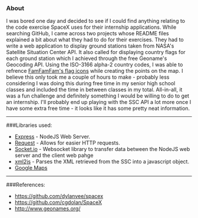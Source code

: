 ### About
I was bored one day and decided to see if I could find anything relating to the code exercise SpaceX uses for their internship applications. While searching GitHub, I came across two projects whose README files explained a bit about what they had to do for their exercises. They had to write a web application to display ground stations taken from NASA's Satellite Situation Center API. It also called for displaying country flags for each ground station which I achieved through the free Geoname's Geocoding API. Using the ISO-3166 alpha-2 country codes, I was able to refrence [FamFamFam's flag icons](http://www.famfamfam.com/lab/icons/flags/) while creating the points on the map. I believe this only took me a couple of hours to make - probably less considering I was doing this during free time in my senior high school classes and included the time in between classes in my total. All-in-all, it was a fun challenge and definitely something I would be willing to do to get an internship. I'll probably end up playing with the SSC API a lot more once I have some extra free time - it looks like it has some pretty neat information.

---

###Libraries used:
* [Express](https://www.npmjs.com/package/express) - NodeJS Web Server.
* [Request](https://www.npmjs.com/package/request) - Allows for easier HTTP requests.
* [Socket.io](https://www.npmjs.com/package/socket.io) - Websocket library to transfer data between the NodeJS web server and the client web pahge
* [xml2js](https://www.npmjs.com/package/xml2js) - Parses the XML retrieved from the SSC into a javascript object. 
* [Google Maps](https://developers.google.com/maps/)

---

###References:
* https://github.com/dylanvee/spacex
* https://github.com/cgdolan/SpaceX
* http://www.geonames.org/
